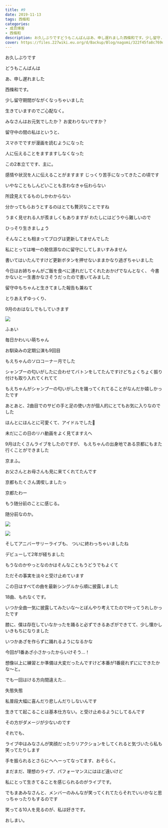```yaml
---
title: #9
date: 2019-11-13
tags: 西條和
categories: 
- 成员博客
- 西條和
description: お久しぶりですどうもこんばんはあ、申し遅れました西條和です。少し留守...
cover: https://files.227wiki.eu.org/d/Backup/Blog/nagomi/322f45fa8c769d40580a2bfca4469.jpg 
---
```
















お久しぶりです















どうもこんばんは
















あ、申し遅れました

西條和です。














少し留守期間がながくなっちゃいました








生きていますのでご心配なく。









みなさんはお元気でしたか？
お変わりないですか？


















留守中の間の私はというと、













スマホでですが漫画を読むようになった





人に伝えることをますますしなくなった













この2本立てです、主に。











感情や状況を人に伝えることがますます
じっくり苦手になってきたこの頃です











いやなこともしんどいことも言わなきゃ伝わらない







所詮見えてるものしかわからない

















分かってもらおうとするのはとても贅沢なことですね










うまく見せれる人が羨ましくもありますが
わたしにはどうやら難しいので





ひっそり生きましょう











そんなことも相まってブログは更新してませんでした











私にとっては唯一の発信源なのに留守にしてしまいすみません













書いてはいたんですけど更新ボタンを押せないままかなり過ぎちゃいました















今日はお姉ちゃんがご飯を食べに連れだしてくれたおかげでなんとなく、
今書かないと一生書かなさそうだったので書いてみました















留守中もちゃんと生きてました報告も兼ねて


とりあえずゆっくり、

9月のおはなしでもしていきます






![](https://files.227wiki.eu.org/d/Backup/Blog/nagomi/322f45fa8c769d40580a2bfca4469.jpg)












ふぁい










毎日かわいい萌ちゃん






お馴染みの定期公演も9回目










もえちゃんのソロコーナー月でした








シャンプーの匂いがしたに合わせてバトンをしてたんですけどちょくちょく振り付けも取り入れてくれてて

もえちゃんがシャンプーの匂いがしたを踊ってくれてることがなんだか嬉しかったです








あとあと、2曲目でのサビの手と足の使い方が個人的にとてもお気に入りなのでした









ほんとにほんとに可愛くて、アイドルでした🐣














未だにこの日のリハ動画をよく見てますえへ











9月はたくさんライブをしたのですが、
もえちゃんの出身地である京都にもまた行くことができました








京まふ。







お父さんとお母さんも見に来てくれてたんです






京都もたくさん満喫しましたっ



京都たわー











もう随分前のことに感じる。





随分前なのか。














![](https://files.227wiki.eu.org/d/Backup/Blog/nagomi/322f45fa8c769d40580a2bfca4469-01.jpg)








![](https://files.227wiki.eu.org/d/Backup/Blog/nagomi/322f45fa8c769d40580a2bfca4469-02.jpg)












そしてアニバーサリーライブも、
ついに終わっちゃいましたね






デビューして2年が経ちました


もうなのかやっとなのかはそんなこともうどうでもよくて









ただその事実を淡々と受け止めています










この日はすべての曲を最新シングルから順に披露しました






18曲、もれなくです。









いつか全曲一気に披露してみたいな〜とぼんやり考えてたので叶ってうれしかったです











膝に、僕は存在していなかったを踊ると必ずできるあざができてて、少し懐かしいきもちになりました






いつかあざを作らずに踊れるようになるかな











今回が1番あざ小さかったからいけそう…！













想像以上に練習とか準備は大変だったんですけど本番が1番疲れずににできたかな〜と。






でも一回はける方向間違えた…


失態失態










私普段大幅に喜んだり悲しんだりしないんです






生きてて起こることは基本仕方ない。と受け止めるようにしてるんです



その方がダメージが少ないのです






それでも、





ライブ中はみなさんが笑顔だったりリアクションをしてくれると気づいたら私も笑ってたりします







手を振られるとさらにへへーってなってます、おそらく。












まだまだ、理想のライブ、パフォーマンスにはほど遠いけど









私にとって生きてることを感じられるのがライブです。













でもまあみなさんと、メンバーのみんなが笑ってくれてたらそれでいいかなと思っちゃったりもするのです
















笑ってる10人を見るのが、私は好きです。

















おしまい。


